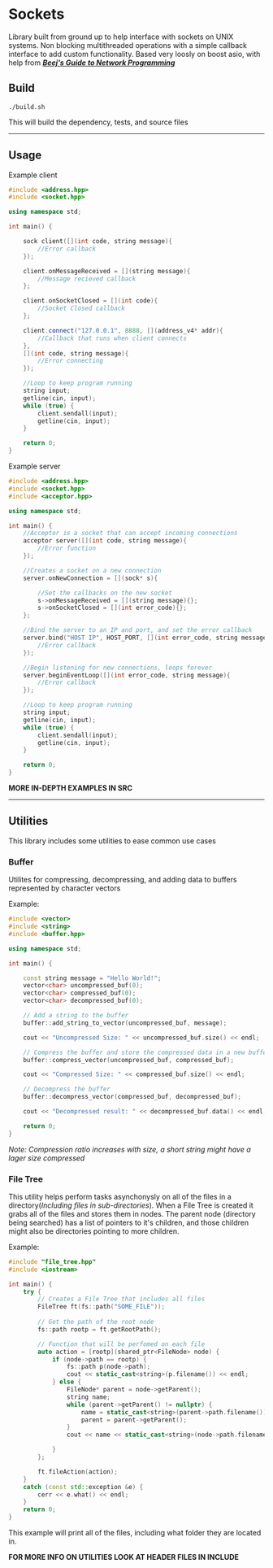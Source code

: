 # Sockets
Library built from ground up to help interface with sockets on UNIX systems. Non blocking multithreaded operations with a simple callback interface to add custom functionality. Based very loosly on boost asio, with help from [***Beej's Guide to Network Programming***](https://beej.us/guide/bgnet/html/split/index.html)

## Build
```
./build.sh
```
This will build the dependency, tests, and source files

***

## Usage

Example client
```cpp
#include <address.hpp>
#include <socket.hpp>

using namespace std;

int main() {

    sock client([](int code, string message){
        //Error callback
    });

    client.onMessageReceived = [](string message){
        //Message recieved callback 
    };

    client.onSocketClosed = [](int code){
        //Socket Closed callback
    };

    client.connect("127.0.0.1", 8888, [](address_v4* addr){
        //Callback that runs when client connects
    },
    [](int code, string message){
        //Error connecting
    });

    //Loop to keep program running
    string input;
    getline(cin, input);
    while (true) {
        client.sendall(input);
        getline(cin, input);
    }

    return 0;
}
```

Example server
```cpp
#include <address.hpp>
#include <socket.hpp>
#include <acceptor.hpp>

using namespace std;

int main() {
    //Acceptor is a socket that can accept incoming connections
    acceptor server([](int code, string message){
        //Error function
    });

    //Creates a socket on a new connection
    server.onNewConnection = [](sock* s){

        //Set the callbacks on the new socket
        s->onMessageReceived = [](string message){};
        s->onSocketClosed = [](int error_code){};
    };

    //Bind the server to an IP and port, and set the error callback
    server.bind("HOST IP", HOST_PORT, [](int error_code, string message){
        //Error callback
    });

    //Begin listening for new connections, loops forever
    server.beginEventLoop([](int error_code, string message){
        //Error callback
    });

    //Loop to keep program running
    string input;
    getline(cin, input);
    while (true) {
        client.sendall(input);
        getline(cin, input);
    }

    return 0;
}
```

**MORE IN-DEPTH EXAMPLES IN SRC**
***
## Utilities 
This library includes some utilities to ease common use cases
### Buffer
Utilites for compressing, decompressing, and adding data to buffers represented by character vectors

Example:
```cpp
#include <vector>
#include <string>
#include <buffer.hpp>

using namespace std;

int main() {

    const string message = "Hello World!";
    vector<char> uncompressed_buf(0);
    vector<char> compressed_buf(0);
    vector<char> decompressed_buf(0);

    // Add a string to the buffer
    buffer::add_string_to_vector(uncompressed_buf, message);

    cout << "Uncompressed Size: " << uncompressed_buf.size() << endl;

    // Compress the buffer and store the compressed data in a new buffer
    buffer::compress_vector(uncompressed_buf, compressed_buf);

    cout << "Compressed Size: " << compressed_buf.size() << endl;

    // Decompress the buffer
    buffer::decompress_vector(compressed_buf, decompressed_buf);

    cout << "Decompressed result: " << decompressed_buf.data() << endl;

    return 0;
}
```
*Note: Compression ratio increases with size, a short string might have a lager size compressed*

### File Tree

This utility helps perform tasks asynchonysly on all of the files in a directory(*Including files in sub-directories*).
When a File Tree is created it grabs all of the files and stores them in nodes. The parent node (directory being searched) has a list of pointers to it's children, and those children might also be directories pointing to more children.

Example: 
```cpp
#include "file_tree.hpp"
#include <iostream>

int main() {
    try {
        // Creates a File Tree that includes all files
        FileTree ft(fs::path("SOME_FILE"));
    
        // Get the path of the root node
        fs::path rootp = ft.getRootPath();

        // Function that will be perfomed on each file
        auto action = [rootp](shared_ptr<FileNode> node) {
            if (node->path == rootp) {
                fs::path p(node->path);
                cout << static_cast<string>(p.filename()) << endl;
            } else {
                FileNode* parent = node->getParent();
                string name;
                while (parent->getParent() != nullptr) {
                    name = static_cast<string>(parent->path.filename()) + "/" + name;
                    parent = parent->getParent();
                }
                cout << name << static_cast<string>(node->path.filename()) << endl;

            }
        };

        ft.fileAction(action);
    }
    catch (const std::exception &e) {
        cerr << e.what() << endl;
    } 
    return 0;
}
```

This example will print all of the files, including what folder they are located in.

**FOR MORE INFO ON UTILITIES LOOK AT HEADER FILES IN INCLUDE**